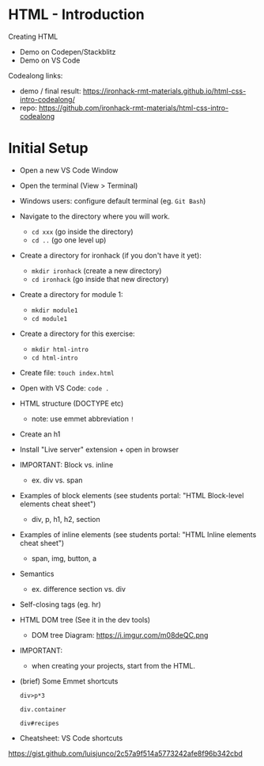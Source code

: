 
# HTML - Introduction

<!-- 

Note: very brief (mention just the basics)

-->


Creating HTML
  - Demo on Codepen/Stackblitz
  - Demo on VS Code


Codealong links:
- demo / final result: https://ironhack-rmt-materials.github.io/html-css-intro-codealong/
- repo: https://github.com/ironhack-rmt-materials/html-css-intro-codealong



# Initial Setup

  <!-- @LT: can share the steps below with students -->

  - Open a new VS Code Window

  - Open the terminal (View > Terminal)

  - Windows users: configure default terminal (eg. `Git Bash`)

  - Navigate to the directory where you will work.
    - `cd xxx` (go inside the directory)
    - `cd ..` (go one level up)

  - Create a directory for ironhack (if you don't have it yet): 
    - `mkdir ironhack` (create a new directory)
    - `cd ironhack` (go inside that new directory)

  - Create a directory for module 1:
    - `mkdir module1`
    - `cd module1`

  - Create a directory for this exercise:
    - `mkdir html-intro`
    - `cd html-intro`

  - Create file: `touch index.html`

  - Open with VS Code: `code .`


<!--

@todo:
- create cheatsheet Unix commands
- some examples: see prework

-->


- HTML structure (DOCTYPE etc)
  - note: use emmet abbreviation `!`
- Create an h1
- Install "Live server" extension + open in browser
- IMPORTANT: Block vs. inline
  - ex. div vs. span
- Examples of block elements (see students portal: "HTML Block-level elements cheat sheet")
  - div, p, h1, h2, section
- Examples of inline elements (see students portal: "HTML Inline elements cheat sheet") 
  - span, img, button, a
- Semantics 
  - ex. difference section vs. div
- Self-closing tags (eg. hr)
- HTML DOM tree (See it in the dev tools)
  - DOM tree Diagram: https://i.imgur.com/m08deQC.png


- IMPORTANT:
  - when creating your projects, start from the HTML.


- (brief) Some Emmet shortcuts

  ```
  div>p*3

  div.container

  div#recipes
  ```


- Cheatsheet: VS Code shortcuts

https://gist.github.com/luisjunco/2c57a9f514a5773242afe8f96b342cbd

